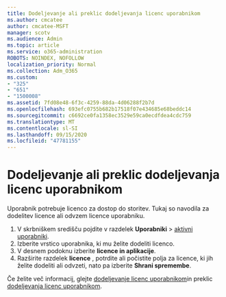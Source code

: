 ```yaml
---
title: Dodeljevanje ali preklic dodeljevanja licenc uporabnikom
ms.author: cmcatee
author: cmcatee-MSFT
manager: scotv
ms.audience: Admin
ms.topic: article
ms.service: o365-administration
ROBOTS: NOINDEX, NOFOLLOW
localization_priority: Normal
ms.collection: Adm_O365
ms.custom:
- "325"
- "651"
- "1500008"
ms.assetid: 7fd08e48-6f3c-4259-88da-4d06288f2b7d
ms.openlocfilehash: 693efc0755b682b17518f07e434685e68beddc14
ms.sourcegitcommit: c6692ce0fa1358ec3529e59ca0ecdfdea4cdc759
ms.translationtype: MT
ms.contentlocale: sl-SI
ms.lasthandoff: 09/15/2020
ms.locfileid: "47781155"
---
```

# <a name="assign-or-unassign-licenses-to-users"></a>Dodeljevanje ali preklic dodeljevanja licenc uporabnikom

Uporabnik potrebuje licenco za dostop do storitev. Tukaj so navodila za dodelitev licence ali odvzem licence uporabniku.
  
1. V skrbniškem središču pojdite v razdelek **Uporabniki** \> [aktivni uporabniki](https://go.microsoft.com/fwlink/p/?linkid=834822).
2. Izberite vrstico uporabnika, ki mu želite dodeliti licenco.
3. V desnem podoknu izberite **licence in aplikacije**.
4. Razširite razdelek **licence** , potrdite ali počistite polja za licence, ki jih želite dodeliti ali odvzeti, nato pa izberite **Shrani spremembe**.

Če želite več informacij, glejte [dodeljevanje licenc uporabnikom](https://docs.microsoft.com/microsoft-365/admin/manage/assign-licenses-to-users)in preklic [dodeljevanja licenc uporabnikom](https://docs.microsoft.com/microsoft-365/admin/manage/remove-licenses-from-users).